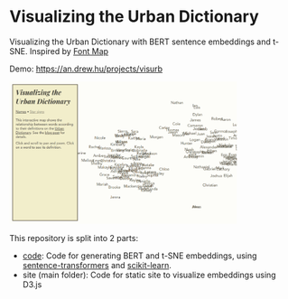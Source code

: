 # Visualizing the Urban Dictionary

Visualizing the Urban Dictionary with BERT sentence embeddings and t-SNE. Inspired by [Font Map](http://fontmap.ideo.com/)

Demo: https://an.drew.hu/projects/visurb

<img src="splash.png" alt="splash image" width="80%"/>



This repository is split into 2 parts:
* [code](code): Code for generating BERT and t-SNE embeddings, using [sentence-transformers](https://github.com/UKPLab/sentence-transformers) and [scikit-learn](https://github.com/scikit-learn/scikit-learn).
* site (main folder): Code for static site to visualize embeddings using D3.js
